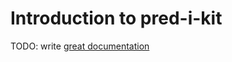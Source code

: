 # Introduction to pred-i-kit

TODO: write [great documentation](http://jacobian.org/writing/what-to-write/)
